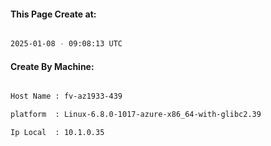 
   
#### This Page Create at:

```bash

2025-01-08 - 09:08:13 UTC

```

#### Create By Machine:

```bash

Host Name : fv-az1933-439

platform  : Linux-6.8.0-1017-azure-x86_64-with-glibc2.39

Ip Local  : 10.1.0.35

```

